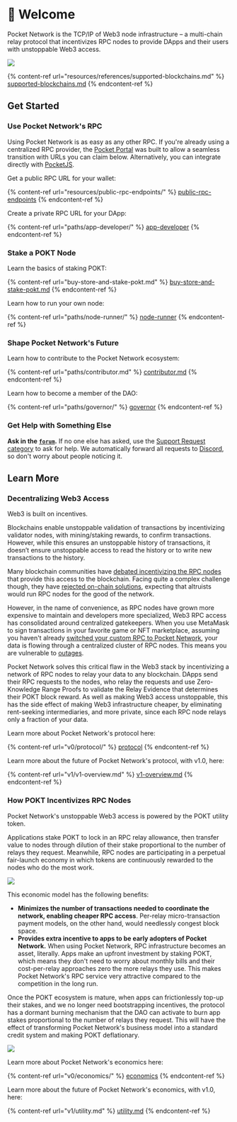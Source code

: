 # 👋 Welcome

Pocket Network is the TCP/IP of Web3 node infrastructure – a multi-chain relay protocol that incentivizes RPC nodes to provide DApps and their users with unstoppable Web3 access.

![](.gitbook/assets/Mainet\_Architecture.png)

{% content-ref url="resources/references/supported-blockchains.md" %}
[supported-blockchains.md](resources/references/supported-blockchains.md)
{% endcontent-ref %}

## Get Started

### Use Pocket Network's RPC

Using Pocket Network is as easy as any other RPC. If you're already using a centralized RPC provider, the [Pocket Portal](https://portal.pokt.network) was built to allow a seamless transition with URLs you can claim below. Alternatively, you can integrate directly with [PocketJS](https://docs.pokt.network/js/).

Get a public RPC URL for your wallet:

{% content-ref url="resources/public-rpc-endpoints/" %}
[public-rpc-endpoints](resources/public-rpc-endpoints/)
{% endcontent-ref %}

Create a private RPC URL for your DApp:

{% content-ref url="paths/app-developer/" %}
[app-developer](paths/app-developer/)
{% endcontent-ref %}

### Stake a POKT Node

Learn the basics of staking POKT:

{% content-ref url="buy-store-and-stake-pokt.md" %}
[buy-store-and-stake-pokt.md](buy-store-and-stake-pokt.md)
{% endcontent-ref %}

Learn how to run your own node:

{% content-ref url="paths/node-runner/" %}
[node-runner](paths/node-runner/)
{% endcontent-ref %}

### Shape Pocket Network's Future&#x20;

Learn how to contribute to the Pocket Network ecosystem:

{% content-ref url="paths/contributor.md" %}
[contributor.md](paths/contributor.md)
{% endcontent-ref %}

Learn how to become a member of the DAO:

{% content-ref url="paths/governor/" %}
[governor](paths/governor/)
{% endcontent-ref %}

### Get Help with Something Else

**Ask in the** [**`forum`**](https://forum.pokt.network)**.** If no one else has asked, use the [Support Request category](https://forum.pokt.network/c/help/support-requests/54) to ask for help. We automatically forward all requests to [Discord](https://discord.gg/pokt), so don't worry about people noticing it.

## Learn More

### Decentralizing Web3 Access

Web3 is built on incentives.

Blockchains enable unstoppable validation of transactions by incentivizing validator nodes, with mining/staking rewards, to confirm transactions. However, while this ensures an unstoppable history of transactions, it doesn’t ensure unstoppable access to read the history or to write new transactions to the history.

Many blockchain communities have [debated incentivizing the RPC nodes](https://ethresear.ch/t/incentives-for-running-full-ethereum-nodes/1239) that provide this access to the blockchain. Facing quite a complex challenge though, they have [rejected on-chain solutions](https://eips.ethereum.org/EIPS/eip-908), expecting that altruists would run RPC nodes for the good of the network.

However, in the name of convenience, as RPC nodes have grown more expensive to maintain and developers more specialized, Web3 RPC access has consolidated around centralized gatekeepers. When you use MetaMask to sign transactions in your favorite game or NFT marketplace, assuming you haven't already [switched your custom RPC to Pocket Network](resources/public-rpc-endpoints/), your data is flowing through a centralized cluster of RPC nodes. This means you are vulnerable to [outages](https://blog.infura.io/infura-mainnet-outage-post-mortem-2020-11-11/).

Pocket Network solves this critical flaw in the Web3 stack by incentivizing a network of RPC nodes to relay your data to any blockchain. DApps send their RPC requests to the nodes, who relay the requests and use Zero-Knowledge Range Proofs to validate the Relay Evidence that determines their POKT block reward. As well as making Web3 access unstoppable, this has the side effect of making Web3 infrastructure cheaper, by eliminating rent-seeking intermediaries, and more private, since each RPC node relays only a fraction of your data.

Learn more about Pocket Network's protocol here:

{% content-ref url="v0/protocol/" %}
[protocol](v0/protocol/)
{% endcontent-ref %}

Learn more about the future of Pocket Network's protocol, with v1.0, here:

{% content-ref url="v1/v1-overview.md" %}
[v1-overview.md](v1/v1-overview.md)
{% endcontent-ref %}

### How POKT Incentivizes RPC Nodes

Pocket Network's unstoppable Web3 access is powered by the POKT utility token.&#x20;

Applications stake POKT to lock in an RPC relay allowance, then transfer value to nodes through dilution of their stake proportional to the number of relays they request. Meanwhile, RPC nodes are participating in a perpetual fair-launch economy in which tokens are continuously rewarded to the nodes who do the most work.

![](.gitbook/assets/Bubble\_Graphs\_mintsstakesrelays.png)

This economic model has the following benefits:

* **Minimizes the number of transactions needed to coordinate the network, enabling cheaper RPC access**. Per-relay micro-transaction payment models, on the other hand, would needlessly congest block space.
* **Provides extra incentive to apps to be early adopters of Pocket Network.** When using Pocket Network, RPC infrastructure becomes an asset, literally. Apps make an upfront investment by staking POKT, which means they don't need to worry about monthly bills and their cost-per-relay approaches zero the more relays they use. This makes Pocket Network's RPC service very attractive compared to the competition in the long run.&#x20;

Once the POKT ecosystem is mature, when apps can frictionlessly top-up their stakes, and we no longer need bootstrapping incentives, the protocol has a dormant burning mechanism that the DAO can activate to burn app stakes proportional to the number of relays they request. This will have the effect of transforming Pocket Network's business model into a standard credit system and making POKT deflationary.

![](.gitbook/assets/PR\_Growth\_Revenue\_Animated\_Rocket\_GIF.gif)

Learn more about Pocket Network's economics here:

{% content-ref url="v0/economics/" %}
[economics](v0/economics/)
{% endcontent-ref %}

Learn more about the future of Pocket Network's economics, with v1.0, here:

{% content-ref url="v1/utility.md" %}
[utility.md](v1/utility.md)
{% endcontent-ref %}
